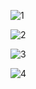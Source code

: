 ![1](https://github.com/user-attachments/assets/118da7c1-f6d8-4246-9978-8acb3d1966fd)

![2](https://github.com/user-attachments/assets/9884535f-af72-4040-9a74-fd1453baa936)

![3](https://github.com/user-attachments/assets/85138ad0-62ae-431e-b845-3964648d53df)

![4](https://github.com/user-attachments/assets/b7dba018-3e01-45e2-85ff-26e80087d628)
